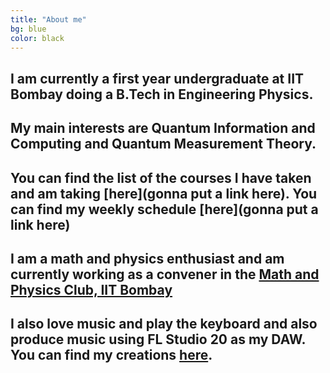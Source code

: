 ```yaml
---
title: "About me"
bg: blue
color: black
---
```


## I am currently a first year undergraduate at IIT Bombay doing a B.Tech in Engineering Physics.
## My main interests are Quantum Information and Computing and Quantum Measurement Theory.
## You can find the list of the courses I have taken and am taking [here](gonna put a  link here). You can find my weekly schedule [here](gonna put a link here)
## I am a math and physics enthusiast and am currently working as a convener in the [Math and Physics Club, IIT Bombay](http://mnp-club.github.io/)
## I also love music and play the keyboard and also produce music using FL Studio 20 as my DAW. You can find my creations [here](https://soundcloud.com/dfr-music).

